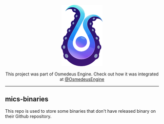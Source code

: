 <p align="center">
  <img alt="OsmedeusEngine" src="https://raw.githubusercontent.com/osmedeus/assets/main/logo-transparent.png" height="200" />
  <p align="center">
    This project was part of Osmedeus Engine. Check out how it was integrated at <a href="https://docs.osmedeus.org">@OsmedeusEngine</a>
  </p>
</p>

***

## mics-binaries

This repo is used to store some binaries that don't have released binary on their Github repository.


